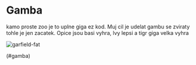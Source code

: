 # Gamba

kamo proste zoo je to uplne giga ez kod. Muj cil je udelat gambu se zviraty tohle je jen zacatek. Opice jsou basi vyhra, lvy lepsi a tigr giga velka vyhra




![garfield-fat](https://github.com/user-attachments/assets/b43cedf0-64d1-4545-bb11-55a486b1432c)

(#gamba)
